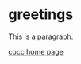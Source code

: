 <!DOCTYPE html>
<html>
<title>Griffin Scalley</title>
<body>

<h1>greetings</h1>
<p>This is a paragraph.</p>

<a href="http://www.cocc.edu">cocc home page</a>
</body>
</html>

